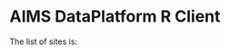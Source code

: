 AIMS DataPlatform R Client
==========================

The list of sites is:

<div id="sites"></div>

<script src="https://code.jquery.com/jquery-3.2.1.min.js"></script>
<script>

$.get("https://b5ms5dkmia.execute-api.ap-southeast-2.amazonaws.com/test/data-by-doi/10.25845/5c09bf93f315d/sites")
.done(populate);


function populate(data) {
  console.log(data);
  //var sites = JSON.parse(data);
  data.forEach(site => $("#sites").append("<p>" + site + "</p>"));
}

</script>
